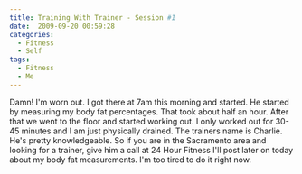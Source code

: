 ```yaml
---
title: Training With Trainer - Session #1
date:  2009-09-20 00:59:28
categories:
  - Fitness
  - Self
tags:
  - Fitness
  - Me
---
```


Damn! I'm worn out. I got there at 7am this morning and started. He started by measuring my body fat percentages. That took about half an hour. After that we went to the floor and started working out. I only worked out for 30-45 minutes and I am just physically drained. The trainers name is Charlie. He's pretty knowledgeable. So if you are in the Sacramento area and looking for a trainer, give him a call at 24 Hour Fitness I'll post later on today about my body fat measurements. I'm too tired to do it right now.
